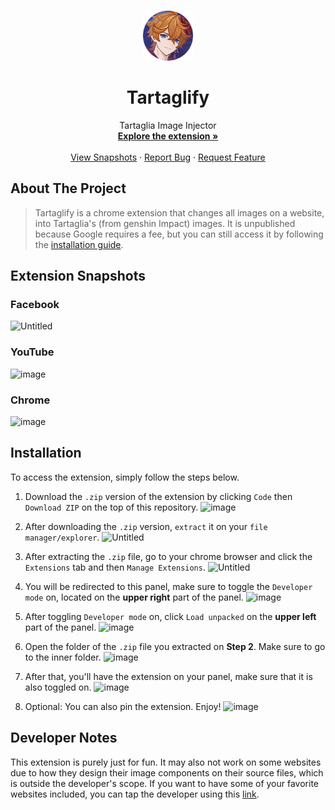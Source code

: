 <a id="readme-top"></a>

<!-- PROJECT LOGO -->
<br />
<div align="center">
  <a href="https://github.com/krislette/tartaglify">
    <img src="icons/icon-128.png" alt="Logo" width="80" height="80">
  </a>

  <h1 align="center">Tartaglify</h1>
  <p align="center">
    Tartaglia Image Injector
    <br />
    <a href="#installation"><strong>Explore the extension »</strong></a>
    <br />
    <br />
    <a href="#extension-snapshots">View Snapshots</a>
    ·
    <a href="https://github.com/krislette/tartaglify/issues">Report Bug</a>
    ·
    <a href="https://github.com/krislette/tartaglify/pulls">Request Feature</a>
  </p>
</div>

<!-- ABOUT THE PROJECT -->

## About The Project

> Tartaglify is a chrome extension that changes all images on a website, into Tartaglia's
> (from genshin Impact) images. It is unpublished because Google requires a fee, but
> you can still access it by following the <a href="#installation">installation guide</a>.

## Extension Snapshots

### Facebook

![Untitled](https://github.com/user-attachments/assets/030de299-d328-4a69-a6bf-77ec7a098b0e)

### YouTube

![image](https://github.com/user-attachments/assets/b3445ac7-ed4f-49f5-8027-d06dc092ea51)

### Chrome

![image](https://github.com/user-attachments/assets/82cc5416-06d0-4e6a-b799-8e3e2465dcb1)

## Installation

To access the extension, simply follow the steps below.

1. Download the `.zip` version of the extension by clicking `Code` then `Download ZIP` on the top of this repository.
   ![image](https://github.com/user-attachments/assets/42ccc8fb-93f8-4964-b83d-27aa2faba5b8)

2. After downloading the `.zip` version, `extract` it on your `file manager/explorer`.
   ![Untitled](https://github.com/user-attachments/assets/acb95743-90ca-40f7-88ca-2afad0016e89)

3. After extracting the `.zip` file, go to your chrome browser and click the `Extensions` tab and then `Manage Extensions`.
   ![Untitled](https://github.com/user-attachments/assets/c2377cc9-3cc1-4085-b7e7-c57d9d12c625)

5. You will be redirected to this panel, make sure to toggle the `Developer mode` on, located on the <strong>upper right</strong> part of the panel.
   ![image](https://github.com/user-attachments/assets/7b677ba5-cf2c-4253-9982-5834580765a3)

6. After toggling `Developer mode` on, click `Load unpacked` on the <strong>upper left</strong> part of the panel.
   ![image](https://github.com/user-attachments/assets/d84b2bac-aefe-45fa-8820-cf1187a4924c)

7. Open the folder of the `.zip` file you extracted on <strong>Step 2</strong>. Make sure to go to the inner folder.
   ![image](https://github.com/user-attachments/assets/2f8d68e1-0adc-45bd-b6cf-8239c2b8d7d2)

8. After that, you'll have the extension on your panel, make sure that it is also toggled on.
   ![image](https://github.com/user-attachments/assets/f99e4efd-26d0-43f3-96d8-e25490dad630)

9. Optional: You can also pin the extension. Enjoy!
   ![image](https://github.com/user-attachments/assets/98ca784c-e2de-42e4-9d12-b388666f42b2)

## Developer Notes

This extension is purely just for fun. It may also not work on some websites due to how they design their image components on their source files, which is outside the developer's scope. If you want to have some of your favorite websites included, you can tap the developer using this <a href="https://github.com/krislette/tartaglify/pulls">link</a>.
